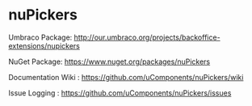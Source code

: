 nuPickers
============

Umbraco Package: http://our.umbraco.org/projects/backoffice-extensions/nupickers

NuGet Package: https://www.nuget.org/packages/nuPickers

Documentation Wiki : https://github.com/uComponents/nuPickers/wiki

Issue Logging : https://github.com/uComponents/nuPickers/issues
